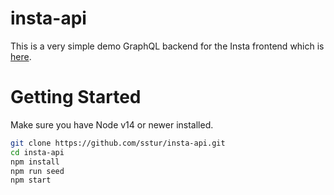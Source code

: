 # insta-api

This is a very simple demo GraphQL backend for the Insta frontend which is [here](https://github.com/sstur/insta).

# Getting Started

Make sure you have Node v14 or newer installed.

```sh
git clone https://github.com/sstur/insta-api.git
cd insta-api
npm install
npm run seed
npm start
```
